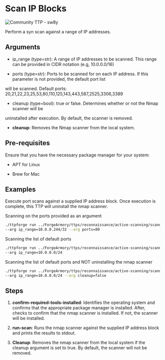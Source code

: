 # Scan IP Blocks

![Community TTP - sw8y](https://img.shields.io/badge/Community_TTP-green)

Perform a syn scan against a range of IP addresses.

## Arguments

* ip_range (type=str): A range of IP addresses to be scanned. This range can be provided in CIDR notation (e.g, 10.0.0.0/16)

* ports (type=str): Ports to be scanned for on each IP address. If this parameter is not provided, the default port list

will be scanned. Default ports: 20,21,22,23,25,53,80,110,125,143,443,587,2525,3306,3389

* cleanup (type=bool): true or false. Determines whether or not the Nmap scanner will be

uninstalled after execution. By default, the scanner is removed.

- **cleanup**: Removes the Nmap scanner from the local system.

## Pre-requisites

Ensure that you have the necessary package manager for your system:

* APT for Linux

* Brew for Mac

## Examples

Execute port scans against a supplied IP address block. Once execution is
complete, this TTP will uninstall the nmap scanner.

Scanning on the ports provided as an argument

```bash
./ttpforge run ../ForgeArmory/ttps/reconnaissance/active-scanning/scanning-ip-blocks.yaml \
--arg ip_range=10.0.0.244/32 --arg ports=80
```

Scanning the list of default ports

```bash
./ttpforge run ../ForgeArmory/ttps/reconnaissance/active-scanning/scanning-ip-blocks.yaml \
--arg ip_range=10.0.0.0/24
```

Scanning the list of default ports and NOT uninstalling the nmap scanner

```bash
./ttpforge run ../ForgeArmory/ttps/reconnaissance/active-scanning/scanning-ip-blocks.yaml \
--arg ip_range=10.0.0.0/24 --arg cleanup=false
```

## Steps

1. **confirm-required-tools-installed**: Identifies the operating system and confirms that the appropriate package manager
    is installed. After, checks to confirm that the nmap scanner is installed. If not, the scanner will be installed.

1. **run-scan**: Runs the nmap scanner against the supplied IP address block and prints the results to stdout.

1. **Cleanup**: Removes the nmap scanner from the local system if the cleanup argument is set to true. By default, the scanner
    will not be removed.
